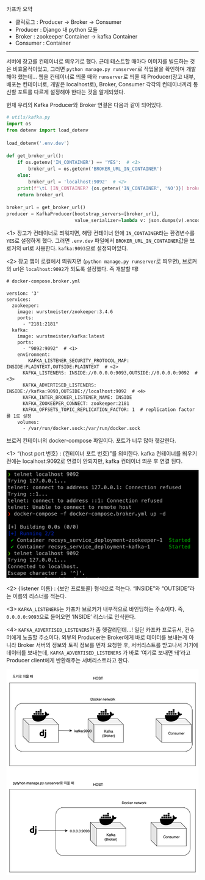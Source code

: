 카프카 요약

- 클릭로그 : Producer → Broker → Consumer
- Producer : Django 내 python 모듈
- Broker : zookeeper Container → kafka Container
- Consumer : Container

---

서버에 장고를 컨테이너로 띄우기로 했다. 근데 테스트할 때마다 이미지를 빌드하는 것은 비효율적이었고, 그러면 `python manage.py runserver`로 작업물을 확인하며 개발해야 했는데… 웹을 컨테이너로 띄울 때와 `runserver`로 띄울 때 Producer(장고 내부, 배포는 컨테이너로, 개발은 localhost로), Broker, Consumer 각각의 컨테이너끼리 통신할 포트를 다르게 설정해야 한다는 것을 알게되었다.

현재 우리의 Kafka Producer와 Broker 연결은 다음과 같이 되어있다.

```python
# utils/kafka.py
import os
from dotenv import load_dotenv

load_dotenv('.env.dev')

def get_broker_url():
    if os.getenv('IN_CONTAINER') == 'YES':  # <1>
        broker_url = os.getenv('BROKER_URL_IN_CONTAINER')
    else:
        broker_url = 'localhost:9092'  # <2>
    print(f"\tL [IN_CONTAINER? {os.getenv('IN_CONTAINER', 'NO')}] broker url : {broker_url}")
    return broker_url

broker_url = get_broker_url()
producer = KafkaProducer(bootstrap_servers=[broker_url],
                         value_serializer=lambda v: json.dumps(v).encode('utf-8'))
```

<1> 장고가 컨테이너로 띄워지면, 해당 컨테이너 안에 `IN_CONTAINER`라는 환경변수를 `YES`로 설정하게 했다. 그러면 `.env.dev` 파일에서 `BROKER_URL_IN_CONTAINER`값을 브로커의 url로 사용한다. `kafka:9093`으로 설정되어있다.

<2> 장고 앱이 로컬에서 띄워지면 (`python manage.py runserver`로 띄우면), 브로커의 url은 `localhost:9092`가 되도록 설정했다. 즉 개발할 때!

```docker
# docker-compose.broker.yml

version: '3'
services:
  zookeeper:
    image: wurstmeister/zookeeper:3.4.6
    ports:
      - "2181:2181"
  kafka:
    image: wurstmeister/kafka:latest
    ports:
      - "9092:9092"  # <1>
    environment:
	    KAFKA_LISTENER_SECURITY_PROTOCOL_MAP: INSIDE:PLAINTEXT,OUTSIDE:PLAINTEXT  # <2>
      KAFKA_LISTENERS: INSIDE://0.0.0.0:9093,OUTSIDE://0.0.0.0:9092  # <3>
      KAFKA_ADVERTISED_LISTENERS: INSIDE://kafka:9093,OUTSIDE://localhost:9092  # <4>
      KAFKA_INTER_BROKER_LISTENER_NAME: INSIDE
      KAFKA_ZOOKEEPER_CONNECT: zookeeper:2181
      KAFKA_OFFSETS_TOPIC_REPLICATION_FACTOR: 1  # replication factor를 1로 설정
    volumes:
      - /var/run/docker.sock:/var/run/docker.sock
```

브로커 컨테이너의 docker-compose 파일이다. 포트가 너무 많아 헷갈린다.

<1> “{host port 번호} : {컨테이너 포트 번호}”를 의미한다. kafka 컨테이너를 띄우기 전에는 localhost:9092로 연결이 안되지만, kafka 컨테이너 띄운 후 연결 된다.

![Untitled](../../../static/img/monthly_pseudorec_202404/kyeongchan_kafka_connection.png)

<2> {listener 이름} : {보안 프로토콜} 형식으로 적는다. “INSIDE”와 “OUTSIDE”라는 이름의 리스너를 적는다.

<3> `KAFKA_LISTENERS`는 카프카 브로커가 내부적으로 바인딩하는 주소이다. 즉, `0.0.0.0:9093`으로 들어오면 ‘INSIDE’ 리스너로 인식한다.

<4> `KAFKA_ADVERTISED_LISTENERS`가 좀 헷갈리던데…! 일단 카프카 프로듀서, 컨슈머에게 노출할 주소이다. 외부의 Producer는 Broker에게 바로 데이터를 보내는게 아니라 Broker 서버의 정보와 토픽 정보를 먼저 요청한 후, 서버리스트를 받고나서 거기에 데이터를 보내는데, `KAFKA_ADVERTISED_LISTENERS` 가 바로 ‘여기로 보내면 돼’라고 Producer client에게 반환해주는 서버리스트라고 한다.

![Untitled](../../../static/img/monthly_pseudorec_202404/kyeongchan_docker_network_architecture.png)
